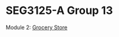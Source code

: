 # SEG3125-A Group 13

Module 2: [Grocery Store](https://seg3125-a.github.io/Group-13/SEG-3125-Module2-Grocery/index.html)
